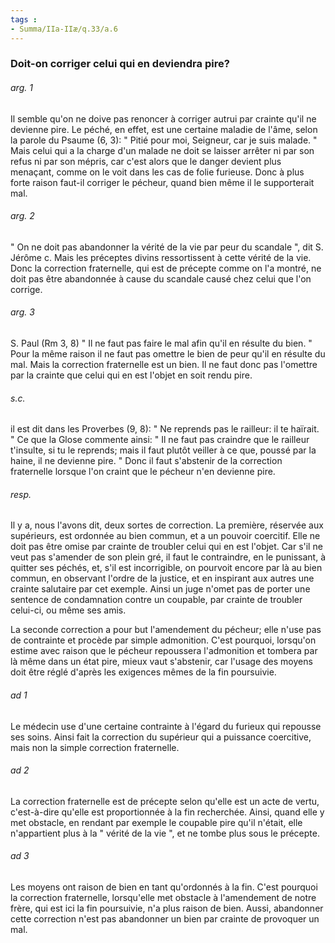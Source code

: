 ```yaml
---
tags : 
- Summa/IIa-IIæ/q.33/a.6
---
```


### Doit-on corriger celui qui en deviendra pire?

###### arg. 1
Il semble qu'on ne doive pas renoncer à corriger autrui par crainte qu'il ne devienne pire. Le péché, en effet, est une certaine maladie de l'âme, selon la parole du Psaume (6, 3): " Pitié pour moi, Seigneur, car je suis malade. " Mais celui qui a la charge d'un malade ne doit se laisser arrêter ni par son refus ni par son mépris, car c'est alors que le danger devient plus menaçant, comme on le voit dans les cas de folie furieuse. Donc à plus forte raison faut-il corriger le pécheur, quand bien même il le supporterait mal. 

###### arg. 2
" On ne doit pas abandonner la vérité de la vie par peur du scandale ", dit S. Jérôme c. Mais les préceptes divins ressortissent à cette vérité de la vie. Donc la correction fraternelle, qui est de précepte comme on l'a montré, ne doit pas être abandonnée à cause du scandale causé chez celui que l'on corrige. 

###### arg. 3
S. Paul (Rm 3, 8) " Il ne faut pas faire le mal afin qu'il en résulte du bien. " Pour la même raison il ne faut pas omettre le bien de peur qu'il en résulte du mal. Mais la correction fraternelle est un bien. Il ne faut donc pas l'omettre par la crainte que celui qui en est l'objet en soit rendu pire. 

###### s.c.
il est dit dans les Proverbes (9, 8): " Ne reprends pas le railleur: il te haïrait. " Ce que la Glose commente ainsi: " Il ne faut pas craindre que le railleur t'insulte, si tu le reprends; mais il faut plutôt veiller à ce que, poussé par la haine, il ne devienne pire. " Donc il faut s'abstenir de la correction fraternelle lorsque l'on craint que le pécheur n'en devienne pire. 

###### resp.
Il y a, nous l'avons dit, deux sortes de correction. La première, réservée aux supérieurs, est ordonnée au bien commun, et a un pouvoir coercitif. Elle ne doit pas être omise par crainte de troubler celui qui en est l'objet. Car s'il ne veut pas s'amender de son plein gré, il faut le contraindre, en le punissant, à quitter ses péchés, et, s'il est incorrigible, on pourvoit encore par là au bien commun, en observant l'ordre de la justice, et en inspirant aux autres une crainte salutaire par cet exemple. Ainsi un juge n'omet pas de porter une sentence de condamnation contre un coupable, par crainte de troubler celui-ci, ou même ses amis. 

La seconde correction a pour but l'amendement du pécheur; elle n'use pas de contrainte et procède par simple admonition. C'est pourquoi, lorsqu'on estime avec raison que le pécheur repoussera l'admonition et tombera par là même dans un état pire, mieux vaut s'abstenir, car l'usage des moyens doit être réglé d'après les exigences mêmes de la fin poursuivie. 

###### ad 1
Le médecin use d'une certaine contrainte à l'égard du furieux qui repousse ses soins. Ainsi fait la correction du supérieur qui a puissance coercitive, mais non la simple correction fraternelle. 

###### ad 2
La correction fraternelle est de précepte selon qu'elle est un acte de vertu, c'est-à-dire qu'elle est proportionnée à la fin recherchée. Ainsi, quand elle y met obstacle, en rendant par exemple le coupable pire qu'il n'était, elle n'appartient plus à la " vérité de la vie ", et ne tombe plus sous le précepte. 

###### ad 3
Les moyens ont raison de bien en tant qu'ordonnés à la fin. C'est pourquoi la correction fraternelle, lorsqu'elle met obstacle à l'amendement de notre frère, qui est ici la fin poursuivie, n'a plus raison de bien. Aussi, abandonner cette correction n'est pas abandonner un bien par crainte de provoquer un mal. 

